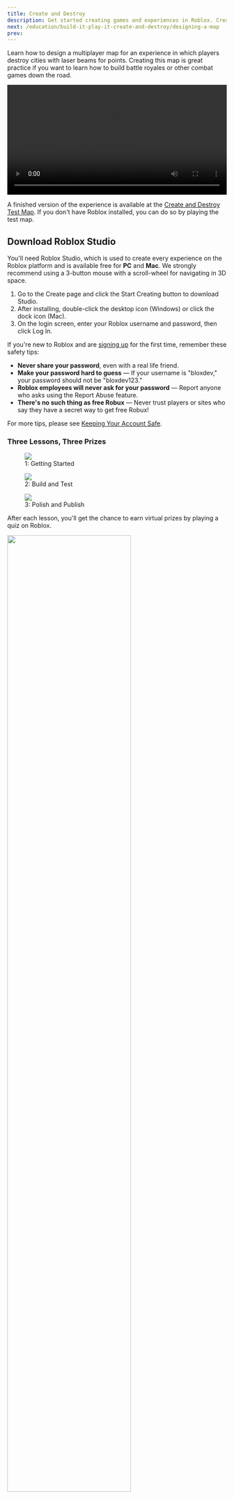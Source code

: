 ```yaml
---
title: Create and Destroy
description: Get started creating games and experiences in Roblox. Create a multiplayer game where you destroy buildings for points.
next: /education/build-it-play-it-create-and-destroy/designing-a-map
prev:
---
```


Learn how to design a multiplayer map for an experience in which players destroy cities with laser beams for points. Creating this map is great practice if you want to learn how to build battle royales or other combat games down the road.

<video controls src="../../assets/education/build-it-play-it-create-and-destroy/cc2019_introVideo_final_webOptimize.mp4" width="100%"></video>

<Alert severity="info">
A finished version of the experience is available at the <a href='https://www.roblox.com/games/7290548674/Create-and-Destroy-Test-Map?'>Create and Destroy Test Map</a>. If you don't have Roblox installed, you can do so by playing the test map.
</Alert>

## Download Roblox Studio

You'll need Roblox Studio, which is used to create every experience on the Roblox platform and is available free for **PC** and **Mac**. We strongly recommend using a 3-button mouse with a scroll-wheel for navigating in 3D space.

1. Go to the Create page and click the Start Creating button to download Studio.
2. After installing, double-click the desktop icon (Windows) or click the dock icon (Mac).
3. On the login screen, enter your Roblox username and password, then click Log In.

<Alert severity="info">
If you're new to Roblox and are <a href="https://www.roblox.com/home">signing up</a> for the first time, remember these safety tips:

- **Never share your password**, even with a real life friend.
- **Make your password hard to guess** — If your username is "bloxdev," your password should not be "bloxdev123."
- **Roblox employees will never ask for your password** — Report anyone who asks using the Report Abuse feature.
- **There's no such thing as free Robux** — Never trust players or sites who say they have a secret way to get free Robux!

For more tips, please see <a href = "https://en.help.roblox.com/hc/en-us/articles/203313380-Account-Security-Theft-Keeping-your-Account-Safe-" >Keeping Your Account Safe</a>.
</Alert>

### Three Lessons, Three Prizes

<GridContainer numColumns="3">
  <figure>
    <img src="../../assets/education/build-it-play-it-create-and-destroy/lessonThumbnail_1_360x360.jpg" />
    <figcaption>1: Getting Started</figcaption>
  </figure>
  <figure>
    <img src="../../assets/education/build-it-play-it-create-and-destroy/lessonThumbnail_2_360x360.jpg" />
    <figcaption>2: Build and Test</figcaption>
  </figure>
  <figure>
    <img src="../../assets/education/build-it-play-it-create-and-destroy/lessonThumbnail_3_360x360.jpg" />
    <figcaption>3: Polish and Publish</figcaption>
  </figure>
</GridContainer>

After each lesson, you'll get the chance to earn virtual prizes by playing a quiz on Roblox.

<img src="../../assets/education/build-it-play-it-create-and-destroy/cc2019_quizGameScreenshot.jpg" width="75%" />
